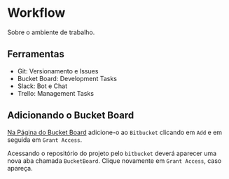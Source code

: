 Workflow
========

Sobre o ambiente de trabalho.


## Ferramentas

  - Git: Versionamento e Issues
  - Bucket Board: Development Tasks
  - Slack: Bot e Chat
  - Trello: Management Tasks


## Adicionando o Bucket Board

[Na Página do Bucket Board](https://bitbucket.org/account/addon-directory?addon=bucketboard&utm_source=BB-blog&utm_campaign=bitbucket_fy17q1-momentum-posts&_ga=2.183639907.433510956.1499090929-916732886.1494336071)
adicione-o ao `Bitbucket` clicando em `Add` e em seguida em `Grant Access`.


Acessando o repositório do projeto pelo `bitbucket` deverá
aparecer uma nova aba chamada `BucketBoard`. Clique
novamente em `Grant Access`, caso apareça.
